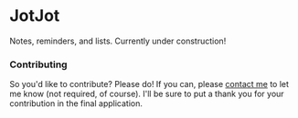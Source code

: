 # JotJot
Notes, reminders, and lists. Currently under construction!

### Contributing
So you'd like to contribute? Please do! If you can, please [contact me][email] to let me know (not required, of course). I'll be sure to put a thank you for your contribution in the final application.

[email]: mailto:jacob@enormous.fail
